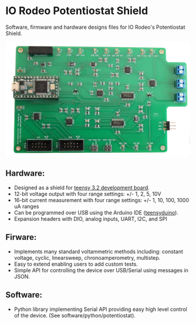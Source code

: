 IO Rodeo Potentiostat Shield
============================

Software, firmware and hardware designs files for IO Rodeo's Potentiostat Shield.  

![alt text](/images/pstat_shield_img_0.JPG)

Hardware:
---------

* Designed as a shield for  [teensy 3.2 development board](https://www.pjrc.com/teensy/teensy31.html).   
* 12-bit voltage output with four range settings:  +/- 1, 2, 5, 10V
* 16-bit current measurement with four  range settings: +/- 1, 10, 100, 1000 uA ranges
* Can be programmed over USB using the Arduino IDE ([teensyduino](https://www.pjrc.com/teensy/td_download.html)).  
* Expansion headers with DIO, analog inputs, UART, I2C, and SPI 

Firware:
---------
* Implements many standard voltammetric methods including: constant voltage, cyclic, linearsweep, chronoamperometry, multistep. 
* Easy to extend enabling users to add custom tests. 
* Simple API for controlling the device over USB/Serial using messages in JSON. 

Software:
---------
* Python library implementing Serial API providing easy high level control of the device. (See software/python/potentiostat). 

